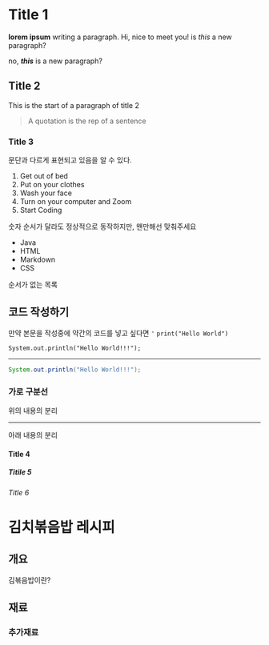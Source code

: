# Title 1

**lorem ipsum** writing a paragraph. Hi, nice to meet you!
is *this* a new paragraph?

no, ***this*** is a new paragraph?

## Title 2 

This is the start of a paragraph of title 2 

> A quotation is the rep of a sentence 

### Title 3

문단과 다르게 표현되고 있음을 알 수 있다. 

1. Get out of bed
2. Put on your clothes 
2. Wash your face 
3. Turn on your computer and Zoom
4. Start Coding 

숫자 순서가 달라도 정상적으로 동작하지만, 왠만해선 맞춰주세요 

- Java
- HTML
- Markdown
- CSS

순서가 없는 목록 

## 코드 작성하기

만약 본문을 작성중에 약간의 코드를 넣고 싶다면 
`'` `print("Hello World")`

```
System.out.println("Hello World!!!");

```
---

```Java
System.out.println("Hello World!!!");

```

### 가로 구분선 
위의 내용의 분리

---

아래 내용의 분리



#### Title 4


##### Titile 5 
###### Title 6 

# 김치볶음밥 레시피

## 개요
김볶음밥이란? 

## 재료

### 추가재료


